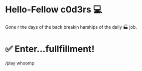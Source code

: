 # Hello-Fellow c0d3rs :computer:

Gone r the days of the back breakin harships of the daily :factory: job.

:white_check_mark: Enter...fullfillment!
=========================================
/play whoomp
